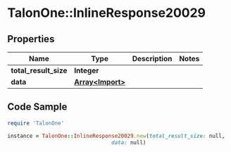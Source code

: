 # TalonOne::InlineResponse20029

## Properties

Name | Type | Description | Notes
------------ | ------------- | ------------- | -------------
**total_result_size** | **Integer** |  | 
**data** | [**Array&lt;Import&gt;**](Import.md) |  | 

## Code Sample

```ruby
require 'TalonOne'

instance = TalonOne::InlineResponse20029.new(total_result_size: null,
                                 data: null)
```


